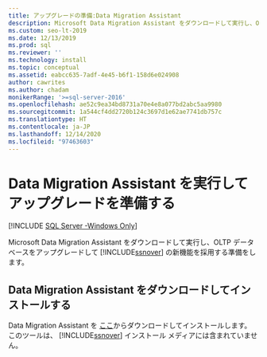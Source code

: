 ```yaml
---
title: アップグレードの準備:Data Migration Assistant
description: Microsoft Data Migration Assistant をダウンロードして実行し、OLTP データベースをアップグレードして SQL Server の新機能を採用する準備をします。
ms.custom: seo-lt-2019
ms.date: 12/13/2019
ms.prod: sql
ms.reviewer: ''
ms.technology: install
ms.topic: conceptual
ms.assetid: eabcc635-7adf-4e45-b6f1-158d6e024908
author: cawrites
ms.author: chadam
monikerRange: '>=sql-server-2016'
ms.openlocfilehash: ae52c9ea34bd8731a70e4e8a077bd2abc5aa9980
ms.sourcegitcommit: 1a544cf4dd2720b124c3697d1e62ae7741db757c
ms.translationtype: HT
ms.contentlocale: ja-JP
ms.lasthandoff: 12/14/2020
ms.locfileid: "97463603"
---
```

# <a name="prepare-for-upgrade-by-running-data-migration-assistant"></a>Data Migration Assistant を実行してアップグレードを準備する

[!INCLUDE [SQL Server -Windows Only](../../includes/applies-to-version/sql-windows-only.md)]
  
Microsoft Data Migration Assistant をダウンロードして実行し、OLTP データベースをアップグレードして [!INCLUDE[ssnover](../../includes/ssnoversion-md.md)] の新機能を採用する準備をします。  
  
## <a name="download-and-install-data-migration-assistant"></a>Data Migration Assistant をダウンロードしてインストールする  
Data Migration Assistant を [ここ](https://go.microsoft.com/fwlink/?LinkID=613421)からダウンロードしてインストールします。 このツールは、 [!INCLUDE[ssnover](../../includes/ssnoversion-md.md)] インストール メディアには含まれていません。  

  
